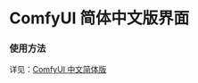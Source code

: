 # ComfyUI 简体中文版界面

### 使用方法

详见：[ComfyUI 中文简体版](https://github.com/ZHO-ZHO-ZHO/ComfyUI-ZHO-Chinese.git)
